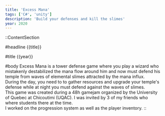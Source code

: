 ```yaml
---
title: 'Excess Mana'
tags: ['C#', 'unity']
description: 'Build your defenses and kill the slimes'
year: 2020
---
```


::ContentSection

#headline
{{title}}

#title
{{year}}

#body
Excess Mana is a tower defense game where you play a wizard who mistakenly destabilized the mana flow around him and now must defend his temple from waves of elemental slimes attracted by the mana influx.  
During the day, you need to to gather resources and upgrade your temple's defense while at night you must defend against the waves of slimes.  
This game was created during a 48h gamejam organized by the University of Quebec at Chicoutimi (UQAC). I was invited by 3 of my friends who where students there at the time.  
I worked on the progression system as well as the player inventory.
::

